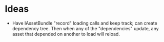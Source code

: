 # Ideas

 - Have IAssetBundle "record" loading calls and keep track; can create dependency tree. Then when any of the "dependencies" update, any asset that depended on another to load will reload.